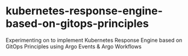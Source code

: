 # kubernetes-response-engine-based-on-gitops-principles
Experimenting on to implement Kubernetes Response Engine based on GitOps Principles using Argo Events &amp; Argo Workflows
